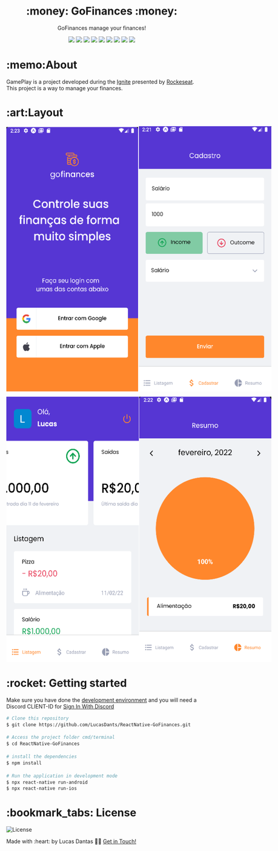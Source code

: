 
<h1 align="center">:money: GoFinances :money:</h1>
<p align="center">GoFinances manage your finances!</p>

<p align="center">
 <img  src="https://img.shields.io/github/package-json/dependency-version/LucasDants/ReactNative-Gameplay/react">
 <img  src="https://img.shields.io/github/package-json/dependency-version/LucasDants/ReactNative-Gameplay/react-native" >
 <img  src="https://img.shields.io/github/package-json/dependency-version/LucasDants/ReactNative-Gameplay/@react-navigation/native">
 <img  src="https://img.shields.io/github/package-json/dependency-version/LucasDants/ReactNative-Gameplay/react-native-app-auth">
<img  src="https://img.shields.io/github/package-json/dependency-version/LucasDants/ReactNative-Gameplay/react-native-dotenv">
<img  src="https://img.shields.io/github/package-json/dependency-version/LucasDants/ReactNative-Gameplay/react-native-splash-screen">
<img  src="https://img.shields.io/github/package-json/dependency-version/LucasDants/ReactNative-Gameplay/react-native-svg">
<img  src="https://img.shields.io/github/package-json/dependency-version/LucasDants/ReactNative-Gameplay/axios">
 <img  src="https://img.shields.io/github/package-json/dependency-version/LucasDants/ReactNative-Gameplay/dev/typescript">
</p>

<h1>:memo:About</h1>
<p>GamePlay is a project developed during the <a href="https://rocketseat.com/">Ignite</a> presented by <a href="https://www.linkedin.com/school/rocketseat/">Rockeseat</a>. This project is a way to manage your finances.</p>


<h1>:art:Layout</h1>
<p style="display: flex; flex-direction: row; align: center">
   <img  src="https://github.com/LucasDants/ReactNative-GoFinances/blob/main/screenshots/auth.png" width="350px" height="700px" >
  <img  src="https://github.com/LucasDants/ReactNative-GoFinances/blob/main/screenshots/cadastro.png" width="350px" height="700px" >
</p>
<p style="display: flex; flex-direction: row; align: center">
   <img  src="https://github.com/LucasDants/ReactNative-GoFinances/blob/main/screenshots/dashboard.png" width="350px" height="700px">
  <img  src="https://github.com/LucasDants/ReactNative-GoFinances/blob/main/screenshots/resumo.png" width="350px" height="700px">
</p>


<h1>:rocket: Getting started</h1>
<p>Make sure you have done the <a href="https://reactnative.dev/docs/environment-setup">development environment</a> and you will need a Discord CLIENT-ID for <a href="https://discord.com/developers">Sign In With Discord</a> </p>

```bash
# Clone this repository
$ git clone https://github.com/LucasDants/ReactNative-GoFinances.git

# Access the project folder cmd/terminal
$ cd ReactNative-GoFinances

# install the dependencies
$ npm install

# Run the application in development mode
$ npx react-native run-android
$ npx react-native run-ios


```

<h1>:bookmark_tabs: License</h1>
 <img  src="https://img.shields.io/github/license/LucasDants/ReactNative-GoFinances" alt="License">
 
 <p>Made with :heart: by Lucas Dantas 👋🏽 <a href="https://www.linkedin.com/in/LucasDants/">Get in Touch!</a></p>
